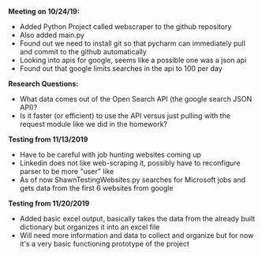 **Meeting on 10/24/19:**
-	Added Python Project called webscraper to the github repository 
-	Also added main.py
-	Found out we need to install git so that pycharm can immediately pull and commit to the github automatically
-	Looking into apis for google, seems like a possible one was a json api
-	Found out that google limits searches in the api to 100 per day

**Research Questions:**
-	What data comes out of the Open Search API (the google search JSON API)?
-	Is it faster (or efficient) to use the API versus just pulling with the request module like we did in the homework?


**Testing from 11/13/2019**
-   Have to be careful with job hunting websites coming up
-   Linkedin does not like web-scraping it, possibly have to reconfigure parser to be more "user" like
-   As of now ShawnTestingWebsites.py searches for Microsoft jobs and gets data from the first 6 websites from google

**Testing from 11/20/2019**
-   Added basic excel output, basically takes the data from the already built dictionary but organizes it into an excel file
-   Will need more information and data to collect and organize but for now it's a very basic functioning prototype of the project
